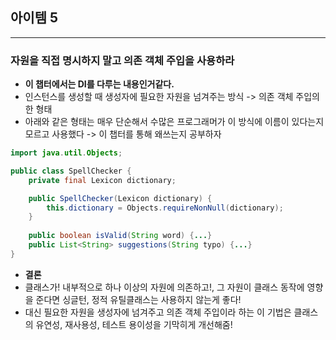 ## 아이템 5

---
### 자원을 직접 명시하지 말고 의존 객체 주입을 사용하라

- **이 챕터에서는 DI를 다루는 내용인거같다.**
- 인스턴스를 생성할 때 생성자에 필요한 자원을 넘겨주는 방식 -> 의존 객체 주입의 한 형태
- 아래와 같은 형태는 매우 단순해서 수많은 프로그래머가 이 방식에 이름이 있다는지 모르고 사용했다 -> 이 챕터를 통해 왜쓰는지 공부하자

```java
import java.util.Objects;

public class SpellChecker {
    private final Lexicon dictionary;

    public SpellChecker(Lexicon dictionary) {
        this.dictionary = Objects.requireNonNull(dictionary);
    }
    
    public boolean isValid(String word) {...}
    public List<String> suggestions(String typo) {...}
}
```

- **결론**
- 클래스가! 내부적으로 하나 이상의 자원에 의존하고!, 그 자원이 클래스 동작에 영향을 준다면 싱글턴, 정적 유틸클래스는 사용하지 않는게 좋다! 
- 대신 필요한 자원을 생성자에 넘겨주고 의존 객체 주입이라 하는 이 기법은 클래스의 유연성, 재사용성, 테스트 용이성을 기막히게 개선해줌!